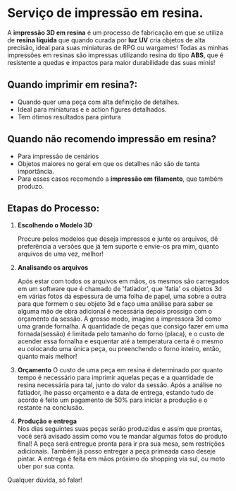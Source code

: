 # Serviço de impressão em resina.

A **impressão 3D em resina** é um processo de fabricação em que se utiliza de **resina líquida** que quando curada por **luz UV** cria objetos de alta precisão, ideal para suas miniaturas de RPG ou wargames!
Todas as minhas impressões em resinas são impressas utilizando resina do tipo **ABS**, que é resistente a quedas e impactos para maior durabilidade das suas minis!

## Quando imprimir em resina?:
- Quando quer uma peça com alta definição de detalhes.
- Ideal para miniaturas e e action figures detalhados.
- Tem ótimos resultados para pintura

## Quando não recomendo impressão em resina?
- Para impressão de cenários
- Objetos maiores no geral em que os detalhes não são de tanta importância.
- Para esses casos recomendo a **impressão em filamento**, que também produzo.

## Etapas do Processo:

1. **Escolhendo o Modelo 3D**

   Procure pelos modelos que deseja impressos e junte os arquivos, dê preferência a versões que já tem suporte e envie-os pra mim, quanto arquivos de uma vez, melhor!

2. **Analisando os arquivos**

   Após estar com todos os arquivos em mãos, os mesmos são carregados em um software que é chamado de 'fatiador', que 'fatia' os objetos 3d em várias fotos da espessura de uma folha de papel, uma sobre a outra para que formem o seu objeto 3d e faço uma análise para saber se alguma mão de obra adicional é necessária depois prossigo com o orçamento da sessão.
  A grosso modo, imagine a impressora 3d como uma grande fornalha. A quantidade de peças que consigo fazer em uma fornada(sessão) é limitada pelo tamanho do forno (placa), e o custo de acender essa fornalha e esquentar até a temperatura certa é o mesmo eu colocando uma única peça, ou preenchendo o forno inteiro, então, quanto mais melhor!
 
3. **Orçamento** 
   O custo de uma peça em resina é determinado por quanto tempo é necessário para imprimir aquelas peças e a quantidade de resina necessária para tal, junto do valor da sessão.
   Após a análise no fatiador, lhe passo orçamento e a data de entrega, estando tudo de acordo é feito um pagamento de 50% para iniciar a produção e o restante na conclusão.
   
4. **Produção e entrega**  
   Nos dias seguintes suas peças serão produzidas e assim que prontas, você será avisado assim como vou te mandar algumas fotos do produto final! 
   A peça será entregue pronta para ir pra sua mesa, sem restrições adicionais. Também já posso entregar a peça primeada caso deseje pintar.
   A entrega é feita em mãos próximo do shopping via sul, ou moto uber por sua conta.

Qualquer dúvida, só falar!

